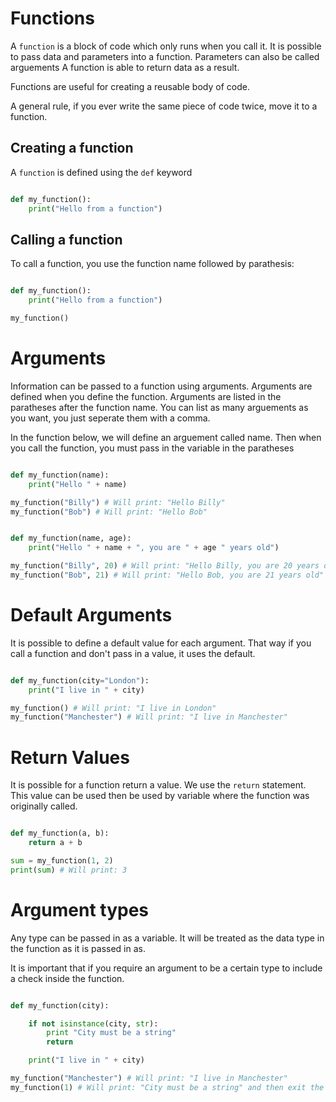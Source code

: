 # Functions

A `function` is a block of code which only runs when you call it.
It is possible to pass data and parameters into a function. Parameters can also be called arguements
A function is able to return data as a result.

Functions are useful for creating a reusable body of code. 

A general rule, if you ever write the same piece of code twice, move it to a function.

## Creating a function

A `function` is defined using the `def` keyword

```python

def my_function():
    print("Hello from a function")
```

## Calling a function

To call a function, you use the function name followed by parathesis:


```python

def my_function():
    print("Hello from a function")

my_function()
```

# Arguments

Information can be passed to a function using arguments. 
Arguments are defined when you define the function. 
Arguments are listed in the paratheses after the function name. You can list as many arguements as you want, you just seperate them with a comma.

In the function below, we will define an arguement called name. Then when you call the function, you must pass in the variable in the paratheses

```python

def my_function(name):
    print("Hello " + name)

my_function("Billy") # Will print: "Hello Billy"
my_function("Bob") # Will print: "Hello Bob"
```

```python

def my_function(name, age):
    print("Hello " + name + ", you are " + age " years old")

my_function("Billy", 20) # Will print: "Hello Billy, you are 20 years old"
my_function("Bob", 21) # Will print: "Hello Bob, you are 21 years old"
```

# Default Arguments

It is possible to define a default value for each argument. That way if you call a function and don't pass in a value, it uses the default.

```python

def my_function(city="London"):
    print("I live in " + city)

my_function() # Will print: "I live in London"
my_function("Manchester") # Will print: "I live in Manchester"
```

# Return Values

It is possible for a function return a value. We use the `return` statement.
This value can be used then be used by variable where the function was originally called.

```python

def my_function(a, b):
    return a + b

sum = my_function(1, 2)
print(sum) # Will print: 3
```

# Argument types

Any type can be passed in as a variable. It will be treated as the data type in the function as it is passed in as.

It is important that if you require an argument to be a certain type to include a check inside the function.


```python

def my_function(city):

    if not isinstance(city, str):
        print "City must be a string"
        return

    print("I live in " + city)

my_function("Manchester") # Will print: "I live in Manchester"
my_function(1) # Will print: "City must be a string" and then exit the function
```